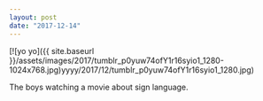 ```yaml
---
layout: post
date: "2017-12-14"
---
```


[![yo yo]({{ site.baseurl }}/assets/images/2017/tumblr_p0yuw74ofY1r16syio1_1280-1024x768.jpg)yyyy/2017/12/tumblr_p0yuw74ofY1r16syio1_1280.jpg)

The boys watching a movie about sign language.
